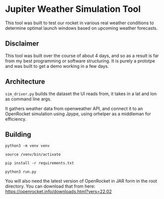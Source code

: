 # Jupiter Weather Simulation Tool
This tool was built to test our rocket in various real weather conditions to determine optimal launch windows based on upcoming weather forecasts.

## Disclaimer
This tool was built over the course of about 4 days, and so as a result is far from my best programming or software structuring. It is purely a prototpe and was built to get a demo working in a few days.

## Architecture
```sim_driver.py``` builds the dataset the UI reads from, it takes in a lat and lon as command line args.

It gathers weather data from openweather API, and connect it to an OpenRocket simulation using Jpype, using orhelper as a middleman for efficiency. 

## Building
```python3 -m venv venv```

```source /venv/bin/activate```

```pip install -r requirements.txt```

```python3 run.py```

You will also need the latest version of OpenRocket in JAR form in the root directory. You can download that from here: https://openrocket.info/downloads.html?vers=22.02
